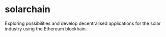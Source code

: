 # solarchain
Exploring possibilities and develop decentralised applications for the solar industry using the Ethereum blockhain.  
